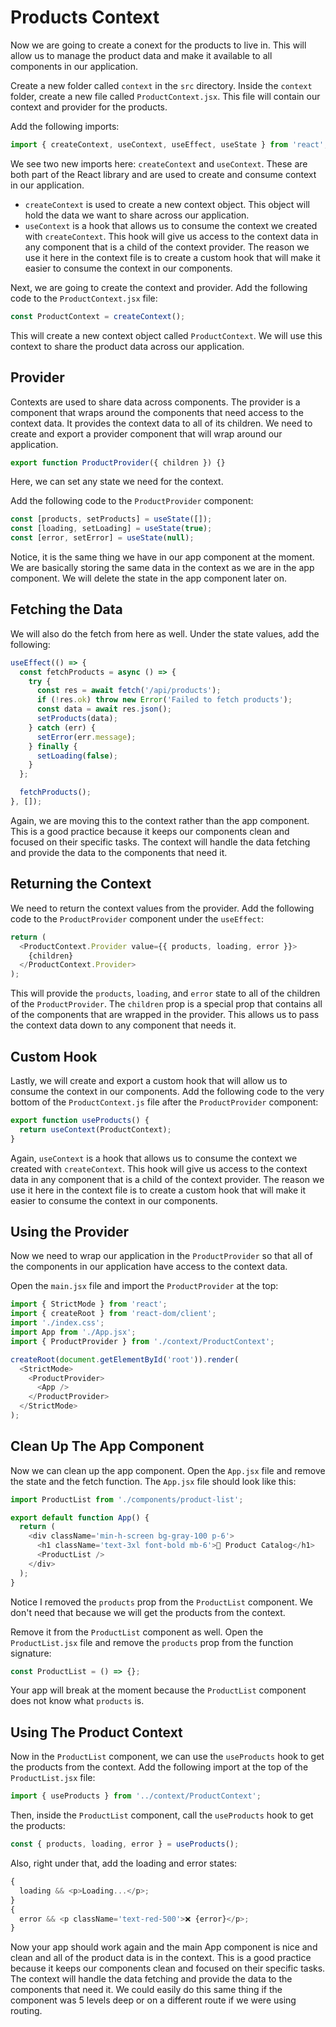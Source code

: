# Products Context

Now we are going to create a conext for the products to live in. This will allow us to manage the product data and make it available to all components in our application.

Create a new folder called `context` in the `src` directory. Inside the `context` folder, create a new file called `ProductContext.jsx`. This file will contain our context and provider for the products.

Add the following imports:

```javascript
import { createContext, useContext, useEffect, useState } from 'react';
```

We see two new imports here: `createContext` and `useContext`. These are both part of the React library and are used to create and consume context in our application.

- `createContext` is used to create a new context object. This object will hold the data we want to share across our application.
- `useContext` is a hook that allows us to consume the context we created with `createContext`. This hook will give us access to the context data in any component that is a child of the context provider. The reason we use it here in the context file is to create a custom hook that will make it easier to consume the context in our components.

Next, we are going to create the context and provider. Add the following code to the `ProductContext.jsx` file:

```javascript
const ProductContext = createContext();
```

This will create a new context object called `ProductContext`. We will use this context to share the product data across our application.

## Provider

Contexts are used to share data across components. The provider is a component that wraps around the components that need access to the context data. It provides the context data to all of its children. We need to create and export a provider component that will wrap around our application.

```javascript
export function ProductProvider({ children }) {}
```

Here, we can set any state we need for the context.

Add the following code to the `ProductProvider` component:

```javascript
const [products, setProducts] = useState([]);
const [loading, setLoading] = useState(true);
const [error, setError] = useState(null);
```

Notice, it is the same thing we have in our app component at the moment. We are basically storing the same data in the context as we are in the app component. We will delete the state in the app component later on.

## Fetching the Data

We will also do the fetch from here as well. Under the state values, add the following:

```js
useEffect(() => {
  const fetchProducts = async () => {
    try {
      const res = await fetch('/api/products');
      if (!res.ok) throw new Error('Failed to fetch products');
      const data = await res.json();
      setProducts(data);
    } catch (err) {
      setError(err.message);
    } finally {
      setLoading(false);
    }
  };

  fetchProducts();
}, []);
```

Again, we are moving this to the context rather than the app component. This is a good practice because it keeps our components clean and focused on their specific tasks. The context will handle the data fetching and provide the data to the components that need it.

## Returning the Context

We need to return the context values from the provider. Add the following code to the `ProductProvider` component under the `useEffect`:

```javascript
return (
  <ProductContext.Provider value={{ products, loading, error }}>
    {children}
  </ProductContext.Provider>
);
```

This will provide the `products`, `loading`, and `error` state to all of the children of the `ProductProvider`. The `children` prop is a special prop that contains all of the components that are wrapped in the provider. This allows us to pass the context data down to any component that needs it.

## Custom Hook

Lastly, we will create and export a custom hook that will allow us to consume the context in our components. Add the following code to the very bottom of the `ProductContext.js` file after the `ProductProvider` component:

```javascript
export function useProducts() {
  return useContext(ProductContext);
}
```

Again, `useContext` is a hook that allows us to consume the context we created with `createContext`. This hook will give us access to the context data in any component that is a child of the context provider. The reason we use it here in the context file is to create a custom hook that will make it easier to consume the context in our components.

## Using the Provider

Now we need to wrap our application in the `ProductProvider` so that all of the components in our application have access to the context data.

Open the `main.jsx` file and import the `ProductProvider` at the top:

```javascript
import { StrictMode } from 'react';
import { createRoot } from 'react-dom/client';
import './index.css';
import App from './App.jsx';
import { ProductProvider } from './context/ProductContext';

createRoot(document.getElementById('root')).render(
  <StrictMode>
    <ProductProvider>
      <App />
    </ProductProvider>
  </StrictMode>
);
```

## Clean Up The App Component

Now we can clean up the app component. Open the `App.jsx` file and remove the state and the fetch function. The `App.jsx` file should look like this:

```javascript
import ProductList from './components/product-list';

export default function App() {
  return (
    <div className='min-h-screen bg-gray-100 p-6'>
      <h1 className='text-3xl font-bold mb-6'>🛒 Product Catalog</h1>
      <ProductList />
    </div>
  );
}
```

Notice I removed the `products` prop from the `ProductList` component. We don't need that because we will get the products from the context.

Remove it from the `ProductList` component as well. Open the `ProductList.jsx` file and remove the `products` prop from the function signature:

```javascript
const ProductList = () => {};
```

Your app will break at the moment because the `ProductList` component does not know what `products` is.

## Using The Product Context

Now in the `ProductList` component, we can use the `useProducts` hook to get the products from the context. Add the following import at the top of the `ProductList.jsx` file:

```javascript
import { useProducts } from '../context/ProductContext';
```

Then, inside the `ProductList` component, call the `useProducts` hook to get the products:

```javascript
const { products, loading, error } = useProducts();
```

Also, right under that, add the loading and error states:

```javascript
{
  loading && <p>Loading...</p>;
}
{
  error && <p className='text-red-500'>❌ {error}</p>;
}
```

Now your app should work again and the main App component is nice and clean and all of the product data is in the context. This is a good practice because it keeps our components clean and focused on their specific tasks. The context will handle the data fetching and provide the data to the components that need it. We could easily do this same thing if the component was 5 levels deep or on a different route if we were using routing.
